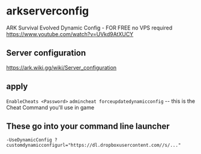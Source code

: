 # arkserverconfig
 
ARK Survival Evolved Dynamic Config - FOR FREE no VPS required
https://www.youtube.com/watch?v=UVkd9AtXUCY

## Server configuration
https://ark.wiki.gg/wiki/Server_configuration

## apply
`EnableCheats <Password>`
`admincheat forceupdatedynamicconfig`  -- this is the Cheat Command you'll use in game 

## These go into your command line launcher
`-UseDynamicConfig ? customdynamicconfigurl="https://dl.dropboxusercontent.com//s/..."`

